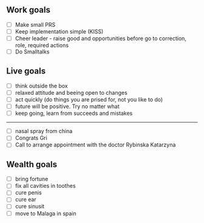 ## Work goals

- [ ] Make small PRS
- [ ] Keep implementation simple (KISS)
- [ ] Cheer leader - raise good and opportunities before go to correction, role, required actions
- [ ] Do Smalltalks

## Live goals

- [ ] think outside the box
- [ ] relaxed attitude and beeing open to changes
- [ ] act quickly (do things you are prised for, not you like to do)
- [ ] future will be positive. Try no matter what
- [ ] keep going, learn from succeeds and mistakes

----

- [ ] nasal spray from china
- [ ] Congrats Gri 
- [ ] Call to arrange appointment with the doctor Rybinska Katarzyna

## Wealth goals

- [ ] bring fortune
- [ ] fix all cavities in toothes
- [ ] cure penis
- [ ] cure ear
- [ ] cure sinusit
- [ ] move to Malaga in spain
